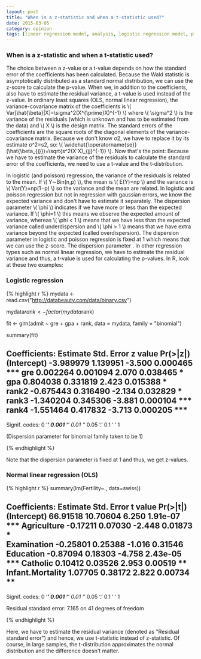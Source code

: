 ```yaml
---
layout: post
title: "When is a z-statistic and when a t-statistic used?"
date: 2015-03-05
category: opinion
tags: [linear regression model, analysis, logistic regression model, plot, R]
---
```


### When is a z-statistic and when a t-statistic used?

The choice between a z-value or a t-value depends on how the standard error of the coefficients has been calculated. Because the Wald statistic is asymptotically distributed as a standard normal distribution, we can use the z-score to calculate the p-value. When we, in addition to the coefficients, also have to estimate the residual variance, a t-value is used instead of the z-value. In ordinary least squares (OLS, normal linear regression), the variance-covariance matrix of the coefficients is \\( Var[\hat{\beta}|X]=\sigma^2(X^{\prime}X)^{-1} \\) where \\( \sigma^2 \\) is the variance of the residuals (which is unknown and has to be estimated from the data) and \\( X \\) is the design matrix. The standard errors of the coefficients are the square roots of the diagonal elements of the variance-covariance matrix. Because we don't know σ2, we have to replace it by its estimate σ^2=s2, so: \\( \widehat{\operatorname{se}}(\hat{\beta_{j}})=\sqrt{s^2(X'X)_{jj}^{-1}} \\). Now that's the point: Because we have to estimate the variance of the residuals to calculate the standard error of the coefficients, we need to use a t-value and the t-distribution.

In logistic (and poisson) regression, the variance of the residuals is related to the mean. If \\( Y∼Bin(n,p) \\), the mean is \\( E(Y)=np \\) and the variance is \\( Var(Y)=np(1−p) \\) so the variance and the mean are related. In logistic and poisson regression but not in regression with gaussian errors, we know the expected variance and don't have to estimate it separately. The dispersion parameter \\( \phi \\) indicates if we have more or less than the expected variance. If \\( \phi=1 \\) this means we observe the expected amount of variance, whereas \\( \phi < 1 \\) means that we have less than the expected variance called underdispersion and \\( \phi > 1 \\) means that we have extra variance beyond the expected (called overdispersion). The dispersion parameter in logistic and poisson regression is fixed at 1 which means that we can use the z-score. The dispersion parameter . In other regression types such as normal linear regression, we have to estimate the residual variance and thus, a t-value is used for calculating the p-values. In R, look at these two examples:

### Logistic regression

{% highlight r %}
mydata <- read.csv("http://databeauty.com/data/binary.csv")

mydata$rank <- factor(mydata$rank)

fit <- glm(admit ~ gre + gpa + rank, data = mydata, family = "binomial")

summary(fit)

Coefficients:
             Estimate Std. Error z value Pr(>|z|)    
(Intercept) -3.989979   1.139951  -3.500 0.000465 ***
gre          0.002264   0.001094   2.070 0.038465 *  
gpa          0.804038   0.331819   2.423 0.015388 *  
rank2       -0.675443   0.316490  -2.134 0.032829 *  
rank3       -1.340204   0.345306  -3.881 0.000104 ***
rank4       -1.551464   0.417832  -3.713 0.000205 ***
   ---
Signif. codes:  0 ‘***’ 0.001 ‘**’ 0.01 ‘*’ 0.05 ‘.’ 0.1 ‘ ’ 1 

(Dispersion parameter for binomial family taken to be 1)

{% endhighlight %}

Note that the dispersion parameter is fixed at 1 and thus, we get z-values.

### Normal linear regression (OLS)

{% highlight r %}
summary(lm(Fertility~., data=swiss))

Coefficients:
                 Estimate Std. Error t value Pr(>|t|)    
(Intercept)      66.91518   10.70604   6.250 1.91e-07 ***
Agriculture      -0.17211    0.07030  -2.448  0.01873 *  
Examination      -0.25801    0.25388  -1.016  0.31546    
Education        -0.87094    0.18303  -4.758 2.43e-05 ***
Catholic          0.10412    0.03526   2.953  0.00519 ** 
Infant.Mortality  1.07705    0.38172   2.822  0.00734 ** 
---
Signif. codes:  0 ‘***’ 0.001 ‘**’ 0.01 ‘*’ 0.05 ‘.’ 0.1 ‘ ’ 1

Residual standard error: 7.165 on 41 degrees of freedom

{% endhighlight %}

Here, we have to estimate the residual variance (denoted as "Residual standard error") and hence, we use t-statistic instead of z-statistic.
Of course, in large samples, the t-distribution approximates the normal distribution and the difference doesn't matter.
